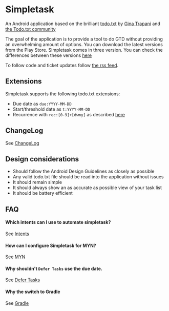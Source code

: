 # Simpletask

An Android application based on the brilliant [todo.txt](http://todotxt.com) by
[Gina Trapani](http://ginatrapani.org) and [the Todo.txt community](http://groups.yahoo.com/group/todotxt/)

The goal of the application is to provide a tool to do GTD without providing an overwhelming amount of
options.
You can download the latest versions from the Play Store. Simpletask comes in three version. You can check the differences between these versions [here](./wiki/Versions)

To follow code and ticket updates follow [the rss feed](./timeline.rss).

Extensions
----------

Simpletask supports the following todo.txt extensions:

* Due date as `due:YYYY-MM-DD`
* Start/threshold date as `t:YYYY-MM-DD`
* Recurrence with `rec:[0-9]+[dwmy]` as described [here]( https://github.com/bram85/todo.txt-tools/wiki/Recurrence)

ChangeLog
---------------------

See [ChangeLog](./doc/trunk/ChangeLog.md)

Design considerations
---------------------

*  Should follow the Android Design Guidelines as closely as possible
*  Any valid todo.txt file should be read into the application without issues
*  It should remain simple
*  It should always show an as accurate as possible view of your task list
*  It should be battery efficient

FAQ
---------------------

#### Which intents can I use to automate simpletask?

See [Intents](./doc/trunk/doc/Intents.md)


#### How can I configure Simpletask for MYN?

See [MYN](./doc/trunk/doc/MYN.md)

#### Why shouldn't `Defer Tasks` use the due date.

See [Defer Tasks](./wiki/DeferTasks)

#### Why the switch to Gradle

See [Gradle](./wiki/Gradle)
